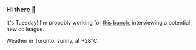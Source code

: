 ### Hi there :wave:

It's Tuesday! I'm probably working for [this bunch](https://github.com/kohofinancial), interviewing a potential new colleague.

Weather in Toronto: sunny, at +28°C.

